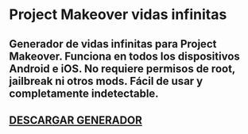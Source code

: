 # Project Makeover vidas infinitas
## Generador de vidas infinitas para Project Makeover. Funciona en todos los dispositivos Android e iOS. No requiere permisos de root, jailbreak ni otros mods. Fácil de usar y completamente indetectable.

## [DESCARGAR GENERADOR](https://cosmicfiles.info/cl/i/7d2evg)


